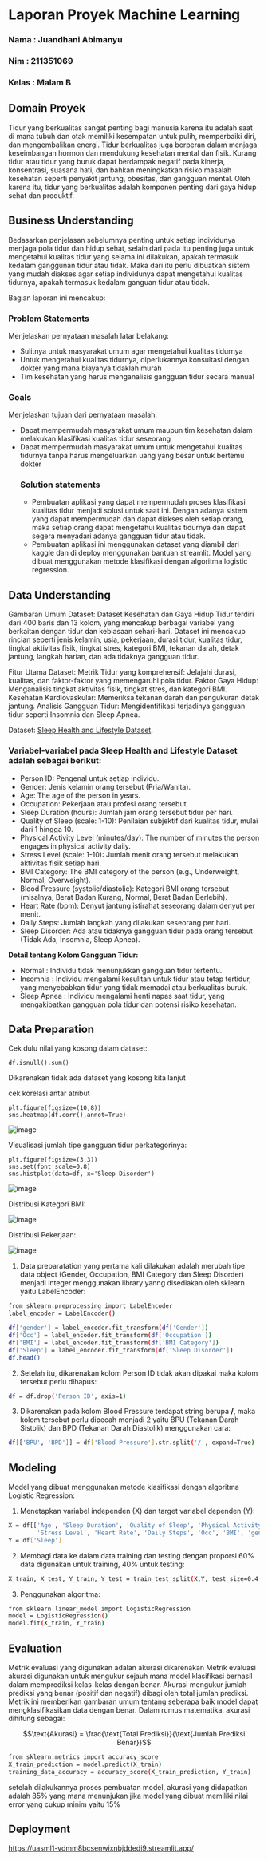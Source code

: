 # Laporan Proyek Machine Learning
### Nama : Juandhani Abimanyu
### Nim : 211351069
### Kelas : Malam B

## Domain Proyek

Tidur yang berkualitas sangat penting bagi manusia karena itu adalah saat di mana tubuh dan otak memiliki kesempatan untuk pulih, memperbaiki diri, dan mengembalikan energi. Tidur berkualitas juga berperan dalam menjaga keseimbangan hormon dan mendukung kesehatan mental dan fisik. Kurang tidur atau tidur yang buruk dapat berdampak negatif pada kinerja, konsentrasi, suasana hati, dan bahkan meningkatkan risiko masalah kesehatan seperti penyakit jantung, obesitas, dan gangguan mental. Oleh karena itu, tidur yang berkualitas adalah komponen penting dari gaya hidup sehat dan produktif.

## Business Understanding

Bedasarkan penjelasan sebelumnya penting untuk setiap individunya menjaga pola tidur dan hidup sehat, selain dari pada itu penting juga untuk mengetahui kualitas tidur yang selama ini dilakukan, apakah termasuk kedalam ganggunan tidur atau tidak.
Maka dari itu perlu dibuatkan sistem yang mudah diakses agar setiap individunya dapat mengetahui kualitas tidurnya, apakah termasuk kedalam ganguan tidur atau tidak.

Bagian laporan ini mencakup:

### Problem Statements

Menjelaskan pernyataan masalah latar belakang:
- Sulitnya untuk masyarakat umum agar mengetahui kualitas tidurnya
- Untuk mengetahui kualitas tidurnya, diperlukannya konsultasi dengan dokter yang mana biayanya tidaklah murah
- Tim kesehatan yang harus menganalisis gangguan tidur secara manual

### Goals

Menjelaskan tujuan dari pernyataan masalah:
- Dapat mempermudah masyarakat umum maupun tim kesehatan dalam melakukan klasifikasi kualitas tidur seseorang
- Dapat mempermudah masyarakat umum untuk mengetahui kualitas tidurnya tanpa harus mengeluarkan uang yang besar untuk bertemu dokter
    ### Solution statements
    - Pembuatan aplikasi yang dapat mempermudah proses klasifikasi kualitas tidur menjadi solusi untuk saat ini. Dengan adanya sistem yang dapat mempermudah dan dapat diakses oleh setiap orang, maka setiap orang dapat mengetahui kualitas tidurnya dan dapat segera menyadari adanya gangguan tidur atau tidak.
    - Pembuatan aplikasi ini menggunakan dataset yang diambil dari kaggle dan di deploy menggunakan bantuan streamlit. Model yang dibuat menggunakan metode klasifikasi dengan algoritma logistic regression.
      
## Data Understanding
Gambaran Umum Dataset:
Dataset Kesehatan dan Gaya Hidup Tidur terdiri dari 400 baris dan 13 kolom, yang mencakup berbagai variabel yang berkaitan dengan tidur dan kebiasaan sehari-hari. Dataset ini mencakup rincian seperti jenis kelamin, usia, pekerjaan, durasi tidur, kualitas tidur, tingkat aktivitas fisik, tingkat stres, kategori BMI, tekanan darah, detak jantung, langkah harian, dan ada tidaknya gangguan tidur.

Fitur Utama Dataset:
Metrik Tidur yang komprehensif: Jelajahi durasi, kualitas, dan faktor-faktor yang memengaruhi pola tidur.
Faktor Gaya Hidup: Menganalisis tingkat aktivitas fisik, tingkat stres, dan kategori BMI.
Kesehatan Kardiovaskular: Memeriksa tekanan darah dan pengukuran detak jantung.
Analisis Gangguan Tidur: Mengidentifikasi terjadinya gangguan tidur seperti Insomnia dan Sleep Apnea.<br> 

Dataset: [Sleep Health and Lifestyle Dataset](https://www.kaggle.com/datasets/uom190346a/sleep-health-and-lifestyle-dataset).

### Variabel-variabel pada Sleep Health and Lifestyle Dataset adalah sebagai berikut:
- Person ID: Pengenal untuk setiap individu.
- Gender:  Jenis kelamin orang tersebut (Pria/Wanita).
- Age: The age of the person in years.
- Occupation: Pekerjaan atau profesi orang tersebut.
- Sleep Duration (hours): Jumlah jam orang tersebut tidur per hari.
- Quality of Sleep (scale: 1-10): Penilaian subjektif dari kualitas tidur, mulai dari 1 hingga 10.
- Physical Activity Level (minutes/day): The number of minutes the person engages in physical activity daily.
- Stress Level (scale: 1-10): Jumlah menit orang tersebut melakukan aktivitas fisik setiap hari.
- BMI Category: The BMI category of the person (e.g., Underweight, Normal, Overweight).
- Blood Pressure (systolic/diastolic): Kategori BMI orang tersebut (misalnya, Berat Badan Kurang, Normal, Berat Badan Berlebih).
- Heart Rate (bpm): Denyut jantung istirahat seseorang dalam denyut per menit.
- Daily Steps: Jumlah langkah yang dilakukan seseorang per hari.
- Sleep Disorder: Ada atau tidaknya gangguan tidur pada orang tersebut (Tidak Ada, Insomnia, Sleep Apnea).

**Detail tentang Kolom Gangguan Tidur:**
- Normal : Individu tidak menunjukkan gangguan tidur tertentu.
- Insomnia : Individu mengalami kesulitan untuk tidur atau tetap tertidur, yang menyebabkan tidur yang tidak memadai atau berkualitas buruk.
- Sleep Apnea :  Individu mengalami henti napas saat tidur, yang mengakibatkan gangguan pola tidur dan potensi risiko kesehatan.

## Data Preparation
Cek dulu nilai yang kosong dalam dataset:
```
df.isnull().sum()
```
Dikarenakan tidak ada dataset yang kosong kita lanjut

cek korelasi antar atribut
```
plt.figure(figsize=(10,8))
sns.heatmap(df.corr(),annot=True)
```
![image](https://github.com/Anyu99/kualitas-tidur/assets/136258491/a998f7fb-9f26-4834-8018-7045d78c81b2)

Visualisasi jumlah tipe gangguan tidur perkategorinya:
```
plt.figure(figsize=(3,3))
sns.set(font_scale=0.8)
sns.histplot(data=df, x='Sleep Disorder')
```
![image](https://github.com/Anyu99/kualitas-tidur/assets/136258491/62a5d7ac-483c-45c9-8ee4-0acf78057a58)

Distribusi Kategori BMI:

![image](https://github.com/Anyu99/kualitas-tidur/assets/136258491/8605d14a-7afd-442d-b3f8-910f2d3fb4ed)

Distribusi Pekerjaan:

![image](https://github.com/Anyu99/kualitas-tidur/assets/136258491/ac10722a-878a-450f-814e-b315cc972980)

1. Data preparatation yang pertama kali dilakukan adalah merubah tipe data object (Gender, Occupation, BMI Category dan Sleep Disorder) menjadi integer menggunakan library yanng disediakan oleh sklearn yaitu LabelEncoder:
```bash
from sklearn.preprocessing import LabelEncoder
label_encoder = LabelEncoder()

df['gender'] = label_encoder.fit_transform(df['Gender'])
df['Occ'] = label_encoder.fit_transform(df['Occupation'])
df['BMI'] = label_encoder.fit_transform(df['BMI Category'])
df['Sleep'] = label_encoder.fit_transform(df['Sleep Disorder'])
df.head()
```
2. Setelah itu, dikarenakan kolom Person ID tidak akan dipakai maka kolom tersebut perlu dihapus:
```bash
df = df.drop('Person ID', axis=1)
```
3. Dikarenakan pada kolom Blood Pressure terdapat string berupa **/**, maka kolom tersebut perlu dipecah menjadi 2 yaitu BPU (Tekanan Darah Sistolik) dan BPD (Tekanan Darah Diastolik) menggunakan cara:
```bash
df[['BPU', 'BPD']] = df['Blood Pressure'].str.split('/', expand=True)
```

## Modeling
Model yang dibuat menggunakan metode klasifikasi dengan algoritma Logistic Regression:
1. Menetapkan variabel independen (X) dan target variabel dependen (Y):
```bash
X = df[['Age', 'Sleep Duration', 'Quality of Sleep', 'Physical Activity Level',
        'Stress Level', 'Heart Rate', 'Daily Steps', 'Occ', 'BMI', 'gender', 'BPU', 'BPD']]
Y = df['Sleep']
```
2. Membagi data ke dalam data training dan testing dengan proporsi 60% data digunakan untuk training, 40% untuk testing:
```bash
X_train, X_test, Y_train, Y_test = train_test_split(X,Y, test_size=0.4, stratify=Y, random_state=2)
```
3. Penggunakan algoritma:
```bash
from sklearn.linear_model import LogisticRegression
model = LogisticRegression()
model.fit(X_train, Y_train)
```
## Evaluation
Metrik evaluasi yang digunakan adalan akurasi dikarenakan Metrik evaluasi akurasi digunakan untuk mengukur sejauh mana model klasifikasi berhasil dalam memprediksi kelas-kelas dengan benar. Akurasi mengukur jumlah prediksi yang benar (positif dan negatif) dibagi oleh total jumlah prediksi. Metrik ini memberikan gambaran umum tentang seberapa baik model dapat mengklasifikasikan data dengan benar. Dalam rumus matematika, akurasi dihitung sebagai:

$$\text{Akurasi} = \frac{\text{Total Prediksi}}{\text{Jumlah Prediksi Benar}}$$

```bash
from sklearn.metrics import accuracy_score
X_train_prediction = model.predict(X_train)
training_data_accuracy = accuracy_score(X_train_prediction, Y_train)
```
setelah dilakukannya proses pembuatan model, akurasi yang didapatkan adalah 85% yang mana menunjukan jika model yang dibuat memiliki nilai error yang cukup minim yaitu 15%

## Deployment
https://uasml1-vdmm8bcsenwixnbjddedi9.streamlit.app/
